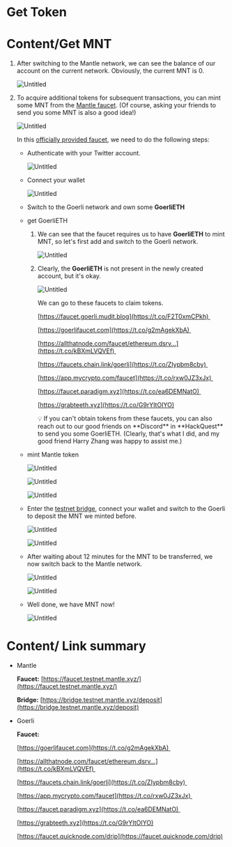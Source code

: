# Get Token

# Content/Get MNT

1. After switching to the Mantle network, we can see the balance of our account on the current network. Obviously, the current MNT is 0. 
    
    ![Untitled](./img/3-1.png)
    
2. To acquire additional tokens for subsequent transactions, you can mint some MNT from the [Mantle faucet](https://faucet.testnet.mantle.xyz/). (Of course, asking your friends to send you some MNT is also a good idea!)
    
    ![Untitled](./img/3-2.png)
    
    In this [officially provided faucet](https://faucet.testnet.mantle.xyz/), we need to do the following steps:
    
    - Authenticate with your Twitter account.
        
        ![Untitled](./img/3-3.png)
        
    - Connect your wallet
        
        ![Untitled](./img/3-4.png)
        
    - Switch to the Goerli network and own some **GoerliETH**
    - get GoerliETH
        1. We can see that the faucet requires us to have **GoerliETH** to mint MNT, so let's first add and switch to the Goerli network.
            
            ![Untitled](./img/3-8.png)
            
        2. Clearly, the **GoerliETH** is not present in the newly created account, but it's okay. 
            
            ![Untitled](./img/3-9.png)
            
            We can go to these faucets to claim tokens.
            
            [https://faucet.goerli.mudit.blog](https://t.co/F2T0xmCPkh) 
            
            [https://goerlifaucet.com](https://t.co/g2mAgekXbA) 
            
            [https://allthatnode.com/faucet/ethereum.dsrv…](https://t.co/kBXmLVQVEf) 
            
            [https://faucets.chain.link/goerli](https://t.co/ZIypbm8cby) 
            
            [https://app.mycrypto.com/faucet](https://t.co/rxw0JZ3xJx) 
            
            [https://faucet.paradigm.xyz](https://t.co/ea6DEMNatO) 
            
            [https://grabteeth.xyz](https://t.co/G9rYItOIYO)
            
            <aside>
            💡 If you can't obtain tokens from these faucets, you can also reach out to our good friends on **Discord** in **HackQuest** to send you some GoerliETH. (Clearly, that's what I did, and my good friend Harry Zhang was happy to assist me.)
            
            </aside>
            
    - mint Mantle token
        
        ![Untitled](./img/3-7.png)
        
        ![Untitled](./img/3-8.png)
        
        ![Untitled](./img/3-9.png)
        
    - Enter the [testnet bridge](https://bridge.testnet.mantle.xyz/deposit), connect your wallet and switch to the Goerli to deposit the MNT we minted before.
        
        ![Untitled](./img/3-8.png)
        
        ![Untitled](./img/3-11.png)
        
    - After waiting about 12 minutes for the MNT to be transferred, we now switch back to the Mantle network.
        
        ![Untitled](./img/3-12.png)
        
        ![Untitled](./img/3-13.png)
        
    - Well done, we have MNT now!
        
        ![Untitled](./img/3-14.png)
        
    
       
    

# Content/ Link summary

- Mantle
    
    **Faucet:** [https://faucet.testnet.mantle.xyz/](https://faucet.testnet.mantle.xyz/)
    
    **Bridge:** [https://bridge.testnet.mantle.xyz/deposit](https://bridge.testnet.mantle.xyz/deposit)
    
- Goerli
    
    **Faucet:**
    
    [https://goerlifaucet.com](https://t.co/g2mAgekXbA) 
    
    [https://allthatnode.com/faucet/ethereum.dsrv…](https://t.co/kBXmLVQVEf) 
    
    [https://faucets.chain.link/goerli](https://t.co/ZIypbm8cby) 
    
    [https://app.mycrypto.com/faucet](https://t.co/rxw0JZ3xJx) 
    
    [https://faucet.paradigm.xyz](https://t.co/ea6DEMNatO) 
    
    [https://grabteeth.xyz](https://t.co/G9rYItOIYO)
    
    [https://faucet.quicknode.com/drip](https://faucet.quicknode.com/drip)
    